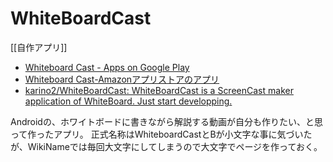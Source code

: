 # WhiteBoardCast

[[自作アプリ]]

- [Whiteboard Cast - Apps on Google Play](https://play.google.com/store/apps/details?id=com.livejournal.karino2.whiteboardcast&hl=en)
- [Whiteboard Cast-Amazonアプリストアのアプリ](https://www.amazon.co.jp/dp/B0CGPW4SKR)
- [karino2/WhiteBoardCast: WhiteBoardCast is a ScreenCast maker application of WhiteBoard. Just start developping.](https://github.com/karino2/whiteboardcast)

Androidの、ホワイトボードに書きながら解説する動画が自分も作りたい、と思って作ったアプリ。
正式名称はWhiteboardCastとBが小文字な事に気づいたが、WikiNameでは毎回大文字にしてしまうので大文字でページを作っておく。
